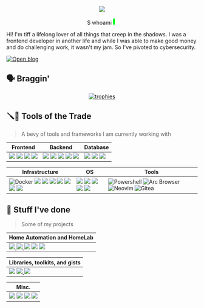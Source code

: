 <p align="center"><img src="https://res.cloudinary.com/dfahg992n/image/upload/r_max/c_scale,w_250/v1704169611/Hacker_Cat_Desk_fbqj7m.png">

<p align="center">$ whoami <img width="10" height="16" src="assets/cursor.gif" />
</p>

Hi! I'm tiff a lifelong lover of all things that creep in the shadows. I was a frontend developer in another life and while I was able to make good money and do challenging work, it wasn't my jam. So I've pivoted to cybersecurity.

[![Open blog](https://img.shields.io/badge/Open-blog-563D7C?style=for-the-badge&logo=web&logoColor=white)](https://0x8c.org)


## 🗣️ Braggin'

<p align="center"> 
  <a href="https://github.com/ryo-ma/github-profile-trophy"><img
            src="https://github-profile-trophy.vercel.app/?username=twhite96&row=3&column=3&margin-w=15&margin-h=15&theme=discord" alt="trophies" /></a>
</p>
  

## 🪛🔧 Tools of the Trade

> A bevy of tools and frameworks I am currently working with
> 
<table>
  <thead>      
    <tr>
      <th>Frontend</th>
      <th>Backend</th>
      <th>Database</th>
  </thead>
  <tbody>
    <tr>
      <td>
        <img src="https://img.shields.io/badge/Tailwind_CSS-38B2AC?style=for-the-badge&logo=tailwind-css&logoColor=white">
        <img src="https://img.shields.io/badge/Astro-0C1222?style=for-the-badge&logo=astro&logoColor=FDFDFE">
        <img src="https://img.shields.io/badge/React-20232A?style=for-the-badge&logo=react&logoColor=61DAFB">
        <img src="https://img.shields.io/badge/next%20js-000000?style=for-the-badge&logo=nextdotjs&logoColor=white">
      </td>
      <td>
        <img src="https://img.shields.io/badge/Python-FFD43B?style=for-the-badge&logo=python&logoColor=blue">      
        <img src="https://img.shields.io/badge/fastapi-109989?style=for-the-badge&logo=FASTAPI&logoColor=white">
        <img src="https://img.shields.io/badge/Flask-000000?style=for-the-badge&logo=flask&logoColor=white">
        <img src="https://img.shields.io/badge/rust-FF5722?style=for-the-badge&logo=Rust&logoColor=white">
        <img src="https://img.shields.io/badge/Go-00ADD8?style=for-the-badge&logo=go&logoColor=white">
      </td>
      <td>
        <img src="https://img.shields.io/badge/SQlite-CC2927.svg?style=for-the-badge&logo=SQlite&logoColor=white">
        <img src="https://img.shields.io/badge/PostgreSQL-316192?style=for-the-badge&logo=postgresql&logoColor=white">        
        <img src="https://img.shields.io/badge/MariaDB-003545?style=for-the-badge&logo=mariadb&logoColor=white">
      </td>
    </tr>
  </tbody>
</table>
<table>    
  <thead>
    <tr>      
      <th>Infrastructure</th>
      <th>OS</th>
      <th>Tools</th>
    </tr>
  </thead>      
  <tbody>
    <tr>
      <td>
        <img src="https://img.shields.io/badge/docker-0db7ed?style=for-the-badge&logo=docker&logoColor=white" alt="Docker">
        <img src="https://img.shields.io/badge/GitLab-FC6D26?style=for-the-badge&logo=gitlab&logoColor=white">
        <img src="https://img.shields.io/badge/Proxmox-E57000?style=for-the-badge&logo=proxmox&logoColor=white">
        <img src="https://img.shields.io/badge/github%20actions-2088FF?style=for-the-badge&logo=github%20actions&logoColor=white">
        <img src="https://img.shields.io/badge/Ansible-000000?style=for-the-badge&logo=ansible&logoColor=white">
        <img src="https://img.shields.io/badge/k3s-FFC61C?style=for-the-badge&logo=k3s&logoColor=white">
        <img src="https://img.shields.io/badge/Nginx-009639?style=for-the-badge&logo=nginx&logoColor=white">
        <img src="https://img.shields.io/badge/Prometheus-E6522C?style=for-the-badge&logo=prometheus&logoColor=white">
      </td>
      <td>
        <img src="https://img.shields.io/badge/Kali_Linux-557C94?style=for-the-badge&logo=kali-linux&logoColor=white">
        <img src="https://img.shields.io/badge/mac%20os-000000?style=for-the-badge&logo=apple&logoColor=white">
        <img src="https://img.shields.io/badge/Debian-d70a53?style=for-the-badge&logo=debian&logoColor=white">
        <img src="https://img.shields.io/badge/Windows_11-0078d4?style=for-the-badge&logo=windows-11&logoColor=white">
        <img src="https://img.shields.io/badge/Ubuntu-dd4814?style=for-the-badge&logo=ubuntu&logoColor=white">
      </td>
      <td>
        <img alt="Powershell" src="https://img.shields.io/badge/powershell-5391FE?style=for-the-badge&logo=powershell&logoColor=white">
        <img alt="Arc Browser" src="https://img.shields.io/badge/Arc-FCBFBD?style=for-the-badge&logo=Arc&logoColor=white&labelColor=FCBFBD">
        <img alt="Neovim" src="https://img.shields.io/badge/NeoVim-%2357A143.svg?&style=for-the-badge&logo=neovim&logoColor=white">
       <img alt="Gitea" src="https://img.shields.io/badge/Gitea-609926?style=for-the-badge&logo=Gitea&logoColor=white">
      </td>
    </tr>
  </tbody>    
</table>


## 💪 Stuff I've done
> Some of my projects
<table>
  <thead>      
    <tr>
      <th>Home Automation and HomeLab</th>
  </thead>
  <tbody>
    <tr>
      <td valign="top" width="100%">
        <a href="https://github.com/twhite96/tifflabs-ha-configs">
          <img src="https://github-readme-stats-git-master-twhite96.vercel.app/api/pin/?username=twhite96&repo=tifflabs-ha-configs">
        </a>
       <a href="https://gist.github.com/twhite96/3985bf2d68eb0a6c9aedbacdb13600c2">
        <img src="https://github-readme-stats-git-master-twhite96.vercel.app/api/gist?id=3985bf2d68eb0a6c9aedbacdb13600c2">
       </a>
       <a href="https://github.com/twhite96/homelab-config"><img src="https://github-readme-stats-git-master-twhite96.vercel.app/api/pin/?username=twhite96&repo=homelab-config"></a>
       <a href="https://github.com/twhite96/docker-mkdocs-material"><img src="https://github-readme-stats-git-master-twhite96.vercel.app/api/pin/?username=twhite96&repo=docker-mkdocs-material"></a>
       <a href="https://github.com/twhite96/tifflabs"><img src="https://github-readme-stats-git-master-twhite96.vercel.app/api/pin/?username=twhite96&repo=tifflabs"></a>
      </td>
    </tr>
  </tbody>    
</table>

<table>
  <thead>
    <tr>
      <th>Libraries, toolkits, and gists</th>
    </tr>
  </thead>
  <tr>
      <td valign="top" width="100%">
        <a href="https://gist.github.com/twhite96/b68308a684fcf6a801feaf45509f8cad"> <img src="https://github-readme-stats-git-master-twhite96.vercel.app/api/gist?id=b68308a684fcf6a801feaf45509f8cad"></a>
        <a href="https://github.com/twhite96/ddos-script">
          <img src="https://github-readme-stats-git-master-twhite96.vercel.app/api/pin/?username=twhite96&repo=ddos-script">
        </a>
        <a href="https://github.com/twhite96/simple-dns-enum-tool"><img src="https://github-readme-stats-git-master-twhite96.vercel.app/api/pin/?username=twhite96&repo=simple-dns-enum-tool"></a>
      </td>
</table>

<table>
  <thead>
    <tr>
      <th>
        Misc.
      </th>
    </tr>
  </thead>
  <tbody>
     <td valign="top" width="100%">
        <a href="https://github.com/twhite96/dot-files"><img src="https://github-readme-stats-git-master-twhite96.vercel.app/api/pin/?username=twhite96&repo=dot-files"></a>
        <a href="https://github.com/twhite96/uses"><img src="https://github-readme-stats-git-master-twhite96.vercel.app/api/pin/?username=twhite96&repo=uses"></a>
        <a href="https://github.com/twhite96/nvim-configs"><img src="https://github-readme-stats-git-master-twhite96.vercel.app/api/pin/?username=twhite96&repo=neovim-configs"></a>
        <a href="https://github.com/twhite96/hacking-books"><img src="https://github-readme-stats-git-master-twhite96.vercel.app/api/pin/?username=twhite96&repo=hacking-books"></a>
      </td>
  </tbody>
</table>
